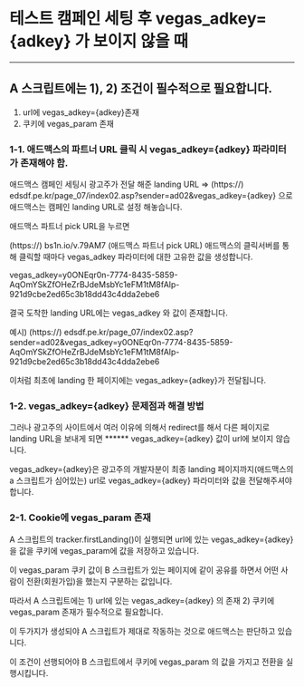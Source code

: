 # 테스트 캠페인 세팅 후 vegas_adkey={adkey} 가 보이지 않을 때
***

## A 스크립트에는 1), 2) 조건이 필수적으로 필요합니다.
1) url에  vegas_adkey={adkey}존재 
2) 쿠키에 vegas_param 존재
 

 

### 1-1. 애드맥스의 파트너 URL 클릭 시 vegas_adkey={adkey} 파라미터가 존재해야 함.
 

애드맥스 캠페인 세팅시 광고주가 전달 해준 landing URL => (https://)  edsdf.pe.kr/page_07/index02.asp?sender=ad02&vegas_adkey={adkey} 으로 애드맥스는 캠페인   landing URL로 설정 해놓습니다.

 

애드맥스 파트너 pick URL을 누르면

(https://)   bs1n.io/v.79AM7 (애드맥스 파트너 pick URL) 애드맥스의 클릭서버를 통해 클릭할 때마다 vegas_adkey 파라미터에 대한 고유한 값을 생성합니다.

vegas_adkey=y0ONEqr0n-7774-8435-5859-AqOmYSkZfOHeZrBJdeMsbYc1eFM1tM8fAlp-921d9cbe2ed65c3b18dd43c4dda2ebe6

 

결국 도착한  landing URL에는 vegas_adkey 와 값이 존재합니다.

예시) (https://) edsdf.pe.kr/page_07/index02.asp?sender=ad02&vegas_adkey=y0ONEqr0n-7774-8435-5859-AqOmYSkZfOHeZrBJdeMsbYc1eFM1tM8fAlp-921d9cbe2ed65c3b18dd43c4dda2ebe6


 

이처럼 최초에 landing 한 페이지에는 vegas_adkey={adkey}가 전달됩니다. 

### 1-2. vegas_adkey={adkey} 문제점과 해결 방법 
그러나 광고주의 사이트에서 여러 이유에 의해서 redirect를 해서 다른 페이지로 landing URL을 보내게 되면 ******  vegas_adkey={adkey} 값이 url에 보이지 않습니다. 

 vegas_adkey={adkey}은 광고주의 개발자분이 최종 landing 페이지까지(애드맥스의 a 스크립트가 심어있는) url로 vegas_adkey={adkey} 파라미터와 값을 전달해주셔야 합니다.

 

 

### 2-1. Cookie에 vegas_param 존재

 

A 스크립트의 tracker.firstLanding()이 실행되면  url에 있는 vegas_adkey={adkey}을 값을 쿠키에 vegas_param에 값을 저장하고 있습니다.

이 vegas_param 쿠키 값이 B 스크립트가 있는 페이지에 같이 공유를 하면서 어떤 사람이 전환(회원가입)을 했는지 구분하는 값입니다. 

따라서 A 스크립트에는 1) url에 있는 vegas_adkey={adkey} 의 존재 2) 쿠키에 vegas_param 존재가 필수적으로 필요합니다.

 

이 두가지가 생성되야 A 스크립트가 제대로 작동하는 것으로 애드맥스는 판단하고 있습니다.

이 조건이 선행되어야 B 스크립트에서 쿠키에 vegas_param 의 값을 가지고 전환을 실행시킵니다.
